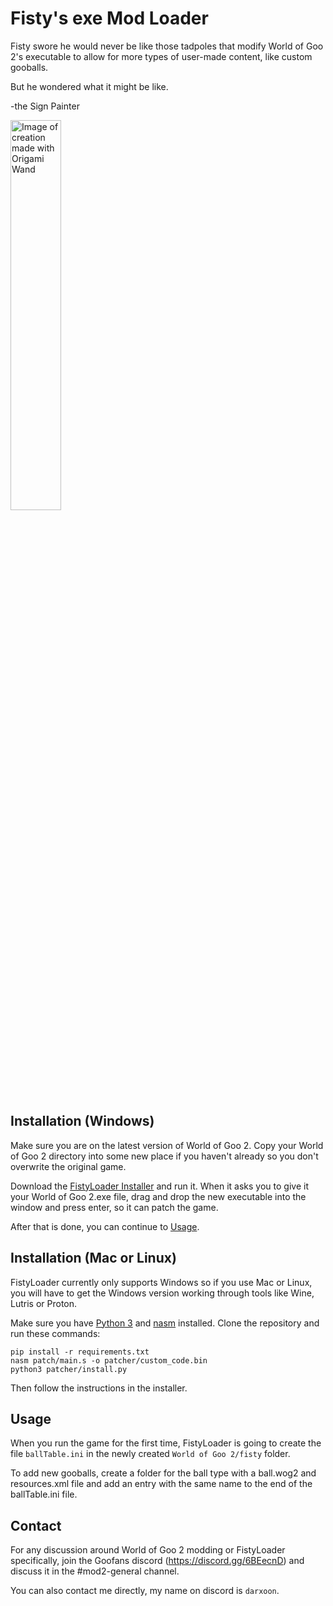 # Fisty's exe Mod Loader

Fisty swore he would never be like those tadpoles that modify World of Goo 2's executable to allow for more types of user-made content, like custom gooballs.

But he wondered what it might be like.

-the Sign Painter

<img width="40%" src="https://github.com/user-attachments/assets/392a3d2b-fa00-42a0-94b9-492e75863e61" alt="Image of creation made with Origami Wand">

## Installation (Windows)

Make sure you are on the latest version of World of Goo 2. Copy your World of Goo 2 directory into some new place if you haven't already so you don't overwrite the original game.

Download the [FistyLoader Installer](https://github.com/Darxoon/FistyLoader/releases) and run it. When it asks you to give it your World of Goo 2.exe file, drag and drop the new executable into the window and press enter, so it can patch the game.

After that is done, you can continue to [Usage](#usage).

## Installation (Mac or Linux)

FistyLoader currently only supports Windows so if you use Mac or Linux, you will have to get the Windows version working through tools like Wine, Lutris or Proton.

Make sure you have [Python 3](https://www.python.org/) and [nasm](https://nasm.us/) installed. Clone the repository and run these commands:

    pip install -r requirements.txt
    nasm patch/main.s -o patcher/custom_code.bin
    python3 patcher/install.py

Then follow the instructions in the installer.

## Usage

When you run the game for the first time, FistyLoader is going to create the file `ballTable.ini` in the newly created `World of Goo 2/fisty` folder.

To add new gooballs, create a folder for the ball type with a ball.wog2 and resources.xml file and add an entry with the same name to the end of the ballTable.ini file.

## Contact

For any discussion around World of Goo 2 modding or FistyLoader specifically, join the Goofans discord (https://discord.gg/6BEecnD) and discuss it in the #mod2-general channel.

You can also contact me directly, my name on discord is `darxoon`.
